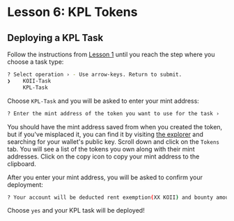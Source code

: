 # Lesson 6: KPL Tokens

## Deploying a KPL Task

Follow the instructions from [Lesson 1](../Lesson%201/PartIV.md#deploying-a-task) until you reach the step where you choose a task type:

```sh
? Select operation › - Use arrow-keys. Return to submit.
❯    KOII-Task
     KPL-Task
```

Choose `KPL-Task` and you will be asked to enter your mint address:

```sh
? Enter the mint address of the token you want to use for the task ›
```

You should have the mint address saved from when you created the token, but if you've misplaced it, you can find it by visiting [the explorer](https://explorer.koii.live/) and searching for your wallet's public key. Scroll down and click on the `Tokens` tab. You will see a list of the tokens you own along with their mint addresses. Click on the copy icon to copy your mint address to the clipboard.

After you enter your mint address, you will be asked to confirm your deployment:

```sh
? Your account will be deducted rent exemption(XX KOII) and bounty amount fees (XX Tokens) › (y/N)
```

Choose `yes` and your KPL task will be deployed!
